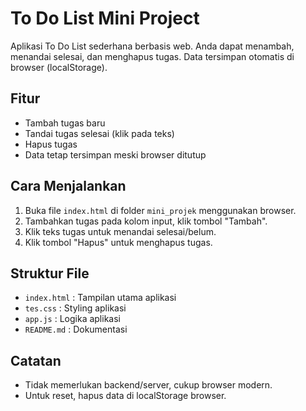 # To Do List Mini Project

Aplikasi To Do List sederhana berbasis web. Anda dapat menambah, menandai selesai, dan menghapus tugas. Data tersimpan otomatis di browser (localStorage).

## Fitur

- Tambah tugas baru
- Tandai tugas selesai (klik pada teks)
- Hapus tugas
- Data tetap tersimpan meski browser ditutup

## Cara Menjalankan

1. Buka file `index.html` di folder `mini_projek` menggunakan browser.
2. Tambahkan tugas pada kolom input, klik tombol "Tambah".
3. Klik teks tugas untuk menandai selesai/belum.
4. Klik tombol "Hapus" untuk menghapus tugas.

## Struktur File

- `index.html` : Tampilan utama aplikasi
- `tes.css` : Styling aplikasi
- `app.js` : Logika aplikasi
- `README.md` : Dokumentasi

## Catatan

- Tidak memerlukan backend/server, cukup browser modern.
- Untuk reset, hapus data di localStorage browser.
